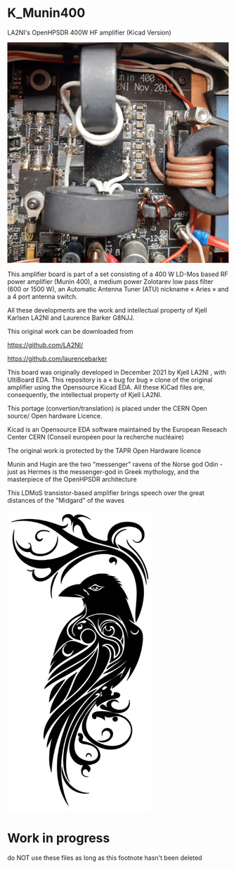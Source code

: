 # K_Munin400
LA2NI's OpenHPSDR 400W HF amplifier (Kicad Version)

![Munin, a 400W HF linear amplifier](https://github.com/F6ITU/K_Munin400/blob/main/Documentation/Ampli_kjell1.jpg)

This amplifier board is part of a set consisting of a 400 W LD-Mos based RF power amplifier (Munin 400), 
a medium power Zolotarev low pass filter (600 or 1500 W), an Automatic Antenna Tuner (ATU) nickname « Aries » 
and a 4 port antenna switch.

All these developments are the work and intellectual property of Kjell Karlsen LA2NI and Laurence Barker G8NJJ.

This original work can be downloaded from

https://github.com/LA2NI/

https://github.com/laurencebarker


This board was originally developed in December 2021 by Kjell LA2NI , with UltiBoard EDA. This repository is a « bug for bug »
clone of the original amplifier using the Opensource Kicad EDA. 
All these KiCad files are, consequently, the intellectual property of Kjell LA2NI.

This portage (convertion/translation) is placed under the CERN Open source/ Open hardware Licence.

Kicad is an Opensource EDA software maintained by the European Reseach Center CERN (Conseil européen pour la recherche nucléaire)

The original work is protected by the TAPR Open Hardware licence

Munin and Hugin are the two "messenger" ravens of the Norse god Odin - just as Hermes is the messenger-god in Greek mythology, 
and the masterpiece of the OpenHPSDR architecture 

This LDMoS transistor-based amplifier brings speech over the great distances of the "Midgard" of the waves

![Munin, a 400W HF linear amplifier](https://github.com/F6ITU/K_Munin400/blob/main/Documentation/hugin_munin.png)

# Work in progress
do NOT use these files as long as this footnote hasn't been deleted

